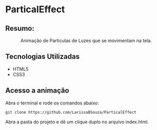 # ParticalEffect

## Resumo:
<div align="center">
  <p>
    Animação de Particulas de Luzes que se movimentam na tela.
  </p>
</div>

## Tecnologias Utilizadas
- HTML5
- CSS3

## Acesso a animação

Abra o terminal e rode os comandos abaixo:

```
git clone https://github.com/LarissaBSouza/ParticalEffect
```

Abra a pasta do projeto e dê um clique duplo no arquivo index.html.
